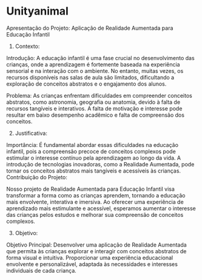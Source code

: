 # Unityanimal

Apresentação do Projeto: Aplicação de Realidade Aumentada para Educação Infantil

1. Contexto:

Introdução:
A educação infantil é uma fase crucial no desenvolvimento das crianças, onde a aprendizagem é fortemente baseada na experiência sensorial e na interação com o ambiente.
No entanto, muitas vezes, os recursos disponíveis nas salas de aula são limitados, dificultando a exploração de conceitos abstratos e o engajamento dos alunos.

Problema:
As crianças enfrentam dificuldades em compreender conceitos abstratos, como astronomia, geografia ou anatomia, devido à falta de recursos tangíveis e interativos.
A falta de motivação e interesse pode resultar em baixo desempenho acadêmico e falta de compreensão dos conceitos.

2. Justificativa:

Importância:
É fundamental abordar essas dificuldades na educação infantil, pois a compreensão precoce de conceitos complexos pode estimular o interesse contínuo pela aprendizagem ao longo da vida.
A introdução de tecnologias inovadoras, como a Realidade Aumentada, pode tornar os conceitos abstratos mais tangíveis e acessíveis às crianças.
Contribuição do Projeto:

Nosso projeto de Realidade Aumentada para Educação Infantil visa transformar a forma como as crianças aprendem, tornando a educação mais envolvente, interativa e imersiva.
Ao oferecer uma experiência de aprendizado mais estimulante e acessível, esperamos aumentar o interesse das crianças pelos estudos e melhorar sua compreensão de conceitos complexos.

3. Objetivo:

Objetivo Principal:
Desenvolver uma aplicação de Realidade Aumentada que permita às crianças explorar e interagir com conceitos abstratos de forma visual e intuitiva.
Proporcionar uma experiência educacional envolvente e personalizável, adaptada às necessidades e interesses individuais de cada criança.

